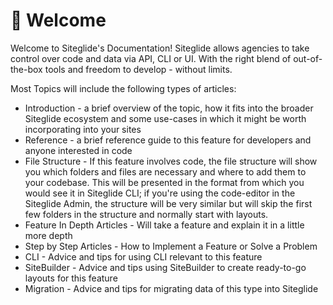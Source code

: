 # 👋 Welcome

Welcome to Siteglide's Documentation! Siteglide allows agencies to take control over code and data via API, CLI or UI. With the right blend of out-of-the-box tools and freedom to develop - without limits.

Most Topics will include the following types of articles:

* Introduction - a brief overview of the topic, how it fits into the broader Siteglide ecosystem and some use-cases in which it might be worth incorporating into your sites
* Reference - a brief reference guide to this feature for developers and anyone interested in code
* File Structure - If this feature involves code, the file structure will show you which folders and files are necessary and where to add them to your codebase. This will be presented in the format from which you would see it in Siteglide CLI; if you're using the code-editor in the Siteglide Admin, the structure will be very similar but will skip the first few folders in the structure and normally start with layouts.
* Feature In Depth Articles - Will take a feature and explain it in a little more depth
* Step by Step Articles - How to Implement a Feature or Solve a Problem
* CLI - Advice and tips for using CLI relevant to this feature
* SiteBuilder - Advice and tips using SiteBuilder to create ready-to-go layouts for this feature
* Migration - Advice and tips for migrating data of this type into Siteglide



